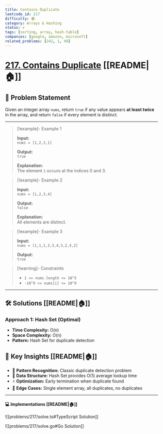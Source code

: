 ```yaml
---
title: Contains Duplicate
leetcode_id: 217
difficulty: 🟢
category: Arrays & Hashing
status: ✔️
tags: [sorting, array, hash-table]
companies: [google, amazon, microsoft]
related_problems: [242, 1, 49]
---
```


# [217. Contains Duplicate](https://leetcode.com/problems/contains-duplicate/description/) [[README|🏠]]

## 📝 Problem Statement

Given an integer array `nums`, return `true` if any value appears **at least twice** in the array, and return `false` if every element is distinct.

---

> [!example]- Example 1
>
> **Input:**  
> `nums = [1,2,3,1]`
>
> **Output:**  
> `true`
>
> **Explanation:**  
> The element `1` occurs at the indices 0 and 3.

> [!example]- Example 2
>
> **Input:**  
> `nums = [1,2,3,4]`
>
> **Output:**  
> `false`
>
> **Explanation:**  
> All elements are distinct.

> [!example]- Example 3
>
> **Input:**  
> `nums = [1,1,1,3,3,4,3,2,4,2]`
>
> **Output:**  
> `true`

> [!warning]- Constraints
>
> - `1 <= nums.length <= 10^5`
> - `-10^9 <= nums[i] <= 10^9`

---

## 🛠️ Solutions [[README|🏠]]

### Approach 1: Hash Set (Optimal)

- **Time Complexity:** O(n)
- **Space Complexity:** O(n)
- **Pattern:** Hash Set for duplicate detection

## 🔑 Key Insights [[README|🏠]]

- 🧠 **Pattern Recognition:** Classic duplicate detection problem
- 🔧 **Data Structure:** Hash Set provides O(1) average lookup time
- ⚡ **Optimization:** Early termination when duplicate found
- 🎯 **Edge Cases:** Single element array, all duplicates, no duplicates

---

#### 💻 Implementations [[README|🏠]]

![[problems/217/solve.ts#TypeScript Solution]]

![[problems/217/solve.go#Go Solution]]
